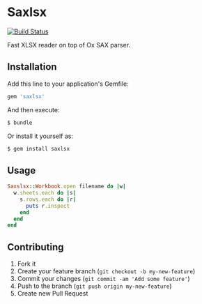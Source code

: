 # Saxlsx

[![Build Status](https://travis-ci.org/mak-it/saxlsx.png?branch=master)](https://travis-ci.org/mak-it/saxlsx)

Fast XLSX reader on top of Ox SAX parser.

## Installation

Add this line to your application's Gemfile:

```ruby
gem 'saxlsx'
```

And then execute:

```bash
$ bundle
```

Or install it yourself as:

```bash
$ gem install saxlsx
```

## Usage

```ruby
Saxslsx::Workbook.open filename do |w|
  w.sheets.each do |s|
    s.rows.each do |r|
      puts r.inspect
    end
  end
end
```

## Contributing

1. Fork it
2. Create your feature branch (`git checkout -b my-new-feature`)
3. Commit your changes (`git commit -am 'Add some feature'`)
4. Push to the branch (`git push origin my-new-feature`)
5. Create new Pull Request
